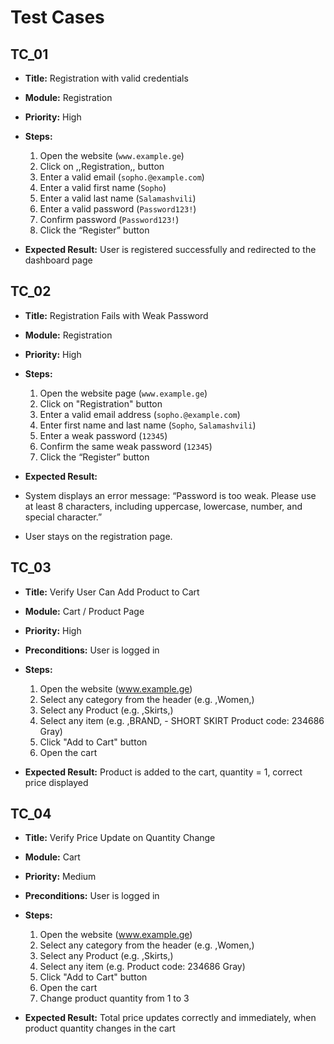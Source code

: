 # Test Cases

## TC_01

- **Title:** Registration with valid credentials
- **Module:** Registration
- **Priority:** High
  
- **Steps:**
  1. Open the website (`www.example.ge`)
  3. Click on ,,Registration,, button
  4. Enter a valid email  (`sopho.@example.com`)
  5. Enter a valid first name  (`Sopho`)
  6. Enter a valid last name  (`Salamashvili`)
  7. Enter a valid password  (`Password123!`)
  8. Confirm password  (`Password123!`)
  9. Click the “Register” button

- **Expected Result:** User is registered successfully and redirected to the dashboard page



## TC_02

- **Title:** Registration Fails with Weak Password
- **Module:** Registration  
- **Priority:** High  

- **Steps:**
  1. Open the website page (`www.example.ge`)
  2. Click on "Registration" button
  3. Enter a valid email address (`sopho.@example.com`)  
  4. Enter first name and last name  (`Sopho`, `Salamashvili`)
  5. Enter a weak password (`12345`)  
  6. Confirm the same weak password  (`12345`) 
  7. Click the “Register” button

- **Expected Result:**
 - System displays an error message: “Password is too weak. Please use at least 8 characters, including uppercase, lowercase, number, and special character.” 
 - User stays on the registration page.




## TC_03

- **Title:** Verify User Can Add Product to Cart  
- **Module:** Cart / Product Page  
- **Priority:** High  
- **Preconditions:** User is logged in
  
- **Steps:**
  1. Open the website (www.example.ge)
  2. Select any category from the header (e.g. ,Women,)
  3. Select any Product (e.g. ,Skirts,)
  4. Select any item (e.g. ,BRAND, - SHORT SKIRT  Product code: 234686 Gray)
  5. Click "Add to Cart" button  
  6. Open the cart
 
- **Expected Result:** Product is added to the cart, quantity = 1, correct price displayed



## TC_04

- **Title:** Verify Price Update on Quantity Change
- **Module:** Cart  
- **Priority:** Medium  
- **Preconditions:** User is logged in 
 
- **Steps:**
  1. Open the website (www.example.ge)
  2. Select any category from the header (e.g. ,Women,)
  3. Select any Product (e.g. ,Skirts,)
  4. Select any item (e.g.  Product code: 234686 Gray)
  5. Click "Add to Cart" button  
  6. Open the cart 
  7. Change product quantity from 1 to 3  

- **Expected Result:** Total price updates correctly and immediately, when product quantity changes in the cart   

